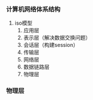 ### 计算机网络体系结构
1. iso模型
	1. 应用层
	2. 表示层（解决数据交换问题）
	3. 会话层（构建session）
	4. 传输层
	5. 网络层
	6. 数据链路层
	7. 物理层
### 物理层

